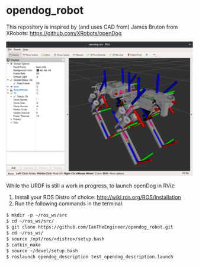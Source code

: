 # opendog_robot

This repository is inspired by (and uses CAD from) James Bruton from XRobots:
https://github.com/XRobots/openDog

![openDog in ROS](opendog_description/share/opendog_rviz.png?raw=true "openDog in ROS")

While the URDF is still a work in progress, to launch openDog in RViz:
1) Install your ROS Distro of choice: http://wiki.ros.org/ROS/Installation
2) Run the following commands in the terminal:
```
$ mkdir -p ~/ros_ws/src
$ cd ~/ros_ws/src/
$ git clone https://github.com/IanTheEngineer/opendog_robot.git
$ cd ~/ros_ws/
$ source /opt/ros/<distro>/setup.bash
$ catkin_make
$ source ~/devel/setup.bash
$ roslaunch opendog_description test_opendog_description.launch
```
